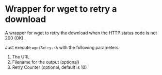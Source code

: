 # Wrapper for wget to retry a download
A wrapper for wget to retry the download when the HTTP status code is not 200 (OK).

Just execute ```wgetRetry.sh``` with the following parameters:
1. The URL
1. Filename for the output (optional)
1. Retry Counter (optional, default is 10)
